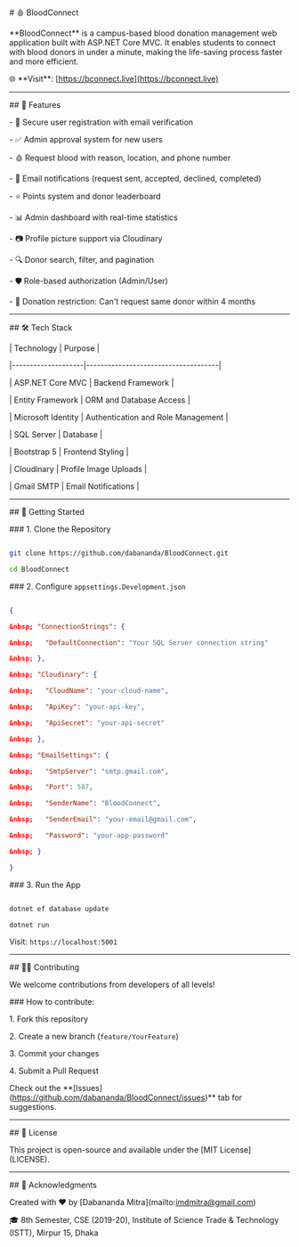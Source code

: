 \# 🩸 BloodConnect



\*\*BloodConnect\*\* is a campus-based blood donation management web application built with ASP.NET Core MVC. It enables students to connect with blood donors in under a minute, making the life-saving process faster and more efficient.



🌐 \*\*Visit\*\*: \[https://bconnect.live](https://bconnect.live)



---



\## 📌 Features



\- 🔐 Secure user registration with email verification

\- ✅ Admin approval system for new users

\- 🩸 Request blood with reason, location, and phone number

\- 📨 Email notifications (request sent, accepted, declined, completed)

\- ⭐ Points system and donor leaderboard

\- 📊 Admin dashboard with real-time statistics

\- 📷 Profile picture support via Cloudinary

\- 🔍 Donor search, filter, and pagination

\- 🛡️ Role-based authorization (Admin/User)

\- 🚫 Donation restriction: Can't request same donor within 4 months



---



\## 🛠️ Tech Stack



| Technology         | Purpose                            |

|--------------------|-------------------------------------|

| ASP.NET Core MVC   | Backend Framework                   |

| Entity Framework   | ORM and Database Access             |

| Microsoft Identity | Authentication and Role Management |

| SQL Server         | Database                            |

| Bootstrap 5        | Frontend Styling                    |

| Cloudinary         | Profile Image Uploads               |

| Gmail SMTP         | Email Notifications                 |



---



\## 🚀 Getting Started



\### 1. Clone the Repository



```bash

git clone https://github.com/dabananda/BloodConnect.git

cd BloodConnect

```



\### 2. Configure `appsettings.Development.json`



```json

{

&nbsp; "ConnectionStrings": {

&nbsp;   "DefaultConnection": "Your SQL Server connection string"

&nbsp; },

&nbsp; "Cloudinary": {

&nbsp;   "CloudName": "your-cloud-name",

&nbsp;   "ApiKey": "your-api-key",

&nbsp;   "ApiSecret": "your-api-secret"

&nbsp; },

&nbsp; "EmailSettings": {

&nbsp;   "SmtpServer": "smtp.gmail.com",

&nbsp;   "Port": 587,

&nbsp;   "SenderName": "BloodConnect",

&nbsp;   "SenderEmail": "your-email@gmail.com",

&nbsp;   "Password": "your-app-password"

&nbsp; }

}

```



\### 3. Run the App



```bash

dotnet ef database update

dotnet run

```



Visit: `https://localhost:5001`



---



\## 👨‍💻 Contributing



We welcome contributions from developers of all levels!



\### How to contribute:



1\. Fork this repository

2\. Create a new branch (`feature/YourFeature`)

3\. Commit your changes

4\. Submit a Pull Request



Check out the \*\*\[Issues](https://github.com/dabananda/BloodConnect/issues)\*\* tab for suggestions.



---



\## 📄 License



This project is open-source and available under the \[MIT License](LICENSE).



---



\## 🙏 Acknowledgments



Created with ❤️ by \[Dabananda Mitra](mailto:imdmitra@gmail.com)  

🎓 8th Semester, CSE (2019-20), Institute of Science Trade \& Technology (ISTT), Mirpur 15, Dhaka



